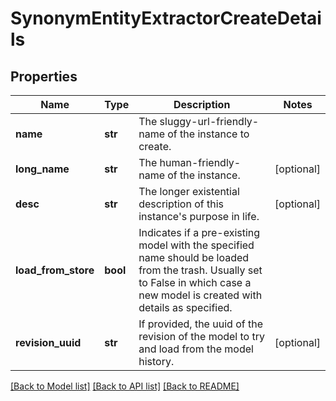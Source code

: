 # SynonymEntityExtractorCreateDetails

## Properties
Name | Type | Description | Notes
------------ | ------------- | ------------- | -------------
**name** | **str** | The sluggy-url-friendly-name of the instance to create. | 
**long_name** | **str** | The human-friendly-name of the instance. | [optional] 
**desc** | **str** | The longer existential description of this instance&#39;s purpose in life. | [optional] 
**load_from_store** | **bool** | Indicates if a pre-existing model with the specified name should be loaded from the trash. Usually set to False in which case a new model is created with details as specified. | 
**revision_uuid** | **str** | If provided, the uuid of the revision of the model to try and load from the model history. | [optional] 

[[Back to Model list]](../README.md#documentation-for-models) [[Back to API list]](../README.md#documentation-for-api-endpoints) [[Back to README]](../README.md)


